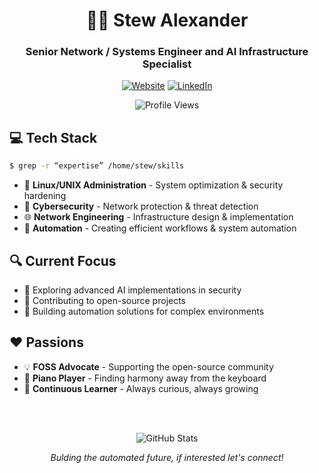<div align="center">
  <h1>👨‍💻 Stew Alexander</h1>
  <h3>Senior Network / Systems Engineer and AI Infrastructure Specialist</h3>
  
  [![Website](https://img.shields.io/badge/Website-StewAlexander.com-blue?style=for-the-badge&logo=firefox-browser&logoColor=white)](https://stewAlexander.com)
  [![LinkedIn](https://img.shields.io/badge/LinkedIn-Profile-blue?style=for-the-badge&logo=linkedin&logoColor=white)](https://wwww.linkedin.com/in/stewalexander)
  
  ![Profile Views](https://komarev.com/ghpvc/?username=StewAlexander-com&style=flat-square&color=blue)
</div>

## 💻 Tech Stack
```bash
$ grep -r “expertise” /home/stew/skills
```

- 🐧 **Linux/UNIX Administration** - System optimization & security hardening
- 🔐 **Cybersecurity** - Network protection & threat detection
- 🌐 **Network Engineering** - Infrastructure design & implementation
- 🤖 **Automation** - Creating efficient workflows & system automation

## 🔍 Current Focus

- 🚀 Exploring advanced AI implementations in security
- 🌟 Contributing to open-source projects
- 🔄 Building automation solutions for complex environments

## ❤️ Passions

- 💡 **FOSS Advocate** - Supporting the open-source community
- 🎹 **Piano Player** - Finding harmony away from the keyboard
- 🧠 **Continuous Learner** - Always curious, always growing

<br>
<br>
<div align="center">
  
  ![GitHub Stats](https://github-readme-stats.vercel.app/api?username=StewAlexander-com&show_icons=true&theme=radical)
  
  <i>Bulding the automated future, if interested let's connect!</i>
</div>
